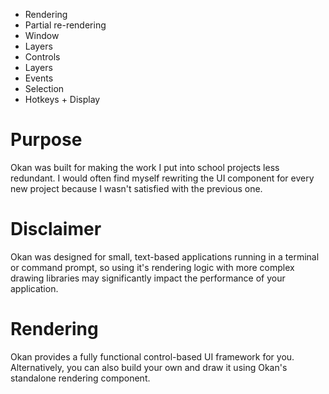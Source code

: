 - Rendering
 - Partial re-rendering
- Window
 - Layers
- Controls
 - Layers
 - Events
 - Selection
 - Hotkeys + Display

# Purpose
Okan was built for making the work I put into school projects less redundant. I would often find myself rewriting the UI component for every new project because I wasn't satisfied with the previous one.

# Disclaimer
Okan was designed for small, text-based applications running in a terminal or command prompt, so using it's rendering logic with more complex drawing libraries may significantly impact the performance of your application.

# Rendering
Okan provides a fully functional control-based UI framework for you. Alternatively, you can also build your own and draw it using Okan's standalone rendering component.
